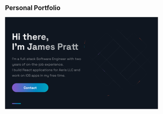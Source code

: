 ## Personal Portfolio

![Portfolio Website](https://github.com/PrattJames1/portfolio/blob/main/public/images/PortfolioScreenshot.jpg)
